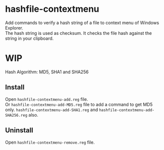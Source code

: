 # hashfile-contextmenu

Add commands to verify a hash string of a file to context menu of Windows Explorer.  
The hash string is used as checksum. It checks the file hash against the string in your clipboard.

# WIP

Hash Algorithm: MD5, SHA1 and SHA256

## Install

Open `hashfile-contextmenu-add.reg` file.  
Or `hashfile-contextmenu-add-MD5.reg` file to add a command to get MD5 only. `hashfile-contextmenu-add-SHA1.reg` and `hashfile-contextmenu-add-SHA256.reg` also.

## Uninstall

Open `hashfile-contextmenu-remove.reg` file.
